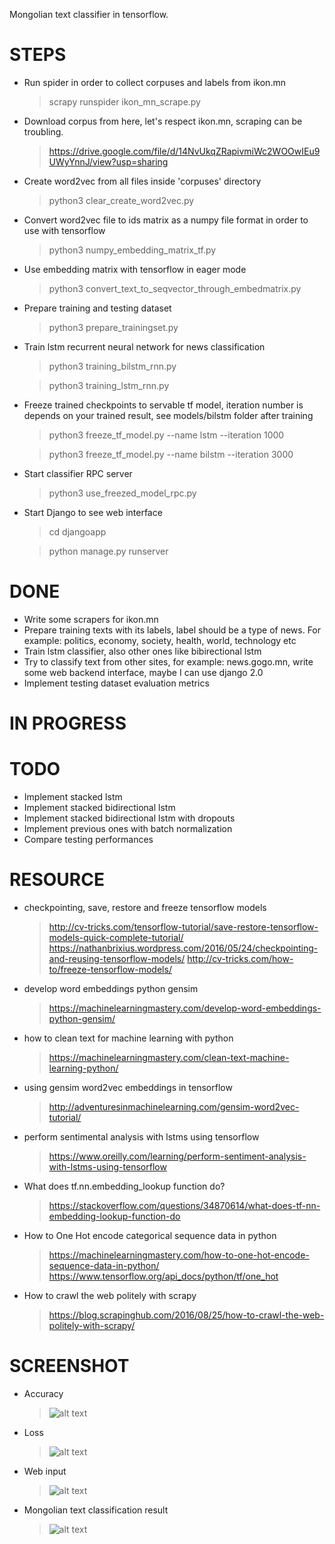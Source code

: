 Mongolian text classifier in tensorflow.

# STEPS

- Run spider in order to collect corpuses and labels from ikon.mn 
    > scrapy runspider ikon_mn_scrape.py

- Download corpus from here, let's respect ikon.mn, scraping can be troubling. 
    > https://drive.google.com/file/d/14NvUkqZRapivmiWc2WOOwIEu9UWyYnnJ/view?usp=sharing

- Create word2vec from all files inside 'corpuses' directory
    > python3 clear_create_word2vec.py 

- Convert word2vec file to ids matrix as a numpy file format in order to use with tensorflow
    > python3 numpy_embedding_matrix_tf.py

- Use embedding matrix with tensorflow in eager mode
    > python3 convert_text_to_seqvector_through_embedmatrix.py

- Prepare training and testing dataset
    > python3 prepare_trainingset.py

- Train lstm recurrent neural network for news classification
    > python3 training_bilstm_rnn.py
    
    > python3 training_lstm_rnn.py

- Freeze trained checkpoints to servable tf model, iteration number is depends on your trained result, see models/bilstm folder after training
    > python3 freeze_tf_model.py --name lstm --iteration 1000

    > python3 freeze_tf_model.py --name bilstm --iteration 3000

- Start classifier RPC server
    > python3 use_freezed_model_rpc.py 

- Start Django to see web interface
    > cd djangoapp

    > python manage.py runserver


# DONE
- Write some scrapers for ikon.mn
- Prepare training texts with its labels, label should be a type of news. For example: politics, economy, society, health, world, technology etc
- Train lstm classifier, also other ones like bibirectional lstm
- Try to classify text from other sites, for example: news.gogo.mn, write some web backend interface, maybe I can use django 2.0
- Implement testing dataset evaluation metrics

# IN PROGRESS

# TODO
- Implement stacked lstm
- Implement stacked bidirectional lstm
- Implement stacked bidirectional lstm with dropouts
- Implement previous ones with batch normalization
- Compare testing performances

# RESOURCE

- checkpointing, save, restore and freeze tensorflow models
    > http://cv-tricks.com/tensorflow-tutorial/save-restore-tensorflow-models-quick-complete-tutorial/
    > https://nathanbrixius.wordpress.com/2016/05/24/checkpointing-and-reusing-tensorflow-models/
    > http://cv-tricks.com/how-to/freeze-tensorflow-models/

- develop word embeddings python gensim
    > https://machinelearningmastery.com/develop-word-embeddings-python-gensim/

- how to clean text for machine learning with python
    > https://machinelearningmastery.com/clean-text-machine-learning-python/

- using gensim word2vec embeddings in tensorflow
    > http://adventuresinmachinelearning.com/gensim-word2vec-tutorial/

- perform sentimental analysis with lstms using tensorflow
    > https://www.oreilly.com/learning/perform-sentiment-analysis-with-lstms-using-tensorflow

- What does tf.nn.embedding_lookup function do?
    > https://stackoverflow.com/questions/34870614/what-does-tf-nn-embedding-lookup-function-do

- How to One Hot encode categorical sequence data in python
    > https://machinelearningmastery.com/how-to-one-hot-encode-sequence-data-in-python/
    > https://www.tensorflow.org/api_docs/python/tf/one_hot

- How to crawl the web politely with scrapy
    > https://blog.scrapinghub.com/2016/08/25/how-to-crawl-the-web-politely-with-scrapy/


# SCREENSHOT

- Accuracy
    > ![alt text](https://raw.githubusercontent.com/sharavsambuu/mongolian-text-classification/master/images/accuracy.png)

- Loss
    > ![alt text](https://raw.githubusercontent.com/sharavsambuu/mongolian-text-classification/master/images/loss.png)

- Web input
    > ![alt text](https://raw.githubusercontent.com/sharavsambuu/mongolian-text-classification/master/images/webinput.png)

- Mongolian text classification result
    > ![alt text](https://github.com/sharavsambuu/mongolian-text-classification/blob/master/images/classifiedresult.png)
